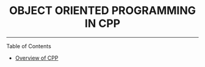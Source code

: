<h1 align='center'>OBJECT ORIENTED PROGRAMMING IN CPP</h1>
<hr>

Table of Contents 

* [Overview of CPP](./Chapter_01-Overview-of-cpp.md)

